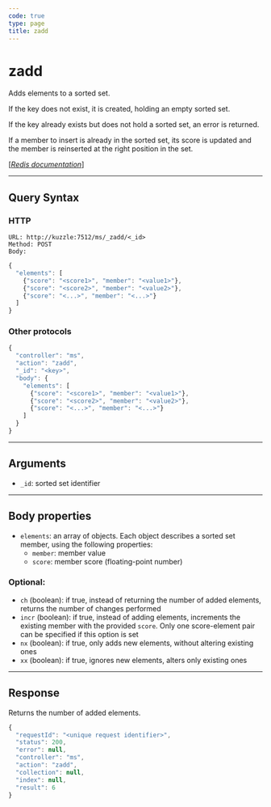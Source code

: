```yaml
---
code: true
type: page
title: zadd
---
```


# zadd



Adds elements to a sorted set.

If the key does not exist, it is created, holding an empty sorted set.

If the key already exists but does not hold a sorted set, an error is returned.

If a member to insert is already in the sorted set, its score is updated and the member is reinserted at the right position in the set.

[[_Redis documentation_]](https://redis.io/commands/zadd)

---

## Query Syntax

### HTTP

```http
URL: http://kuzzle:7512/ms/_zadd/<_id>
Method: POST
Body:
```

```js
{
  "elements": [
    {"score": "<score1>", "member": "<value1>"},
    {"score": "<score2>", "member": "<value2>"},
    {"score": "<...>", "member": "<...>"}
  ]
}
```

### Other protocols

```js
{
  "controller": "ms",
  "action": "zadd",
  "_id": "<key>",
  "body": {
    "elements": [
      {"score": "<score1>", "member": "<value1>"},
      {"score": "<score2>", "member": "<value2>"},
      {"score": "<...>", "member": "<...>"}
    ]
  }
}
```

---

## Arguments

- `_id`: sorted set identifier

---

## Body properties

- `elements`: an array of objects. Each object describes a sorted set member, using the following properties:
  - `member`: member value
  - `score`: member score (floating-point number)

### Optional:

- `ch` (boolean): if true, instead of returning the number of added elements, returns the number of changes performed
- `incr` (boolean): if true, instead of adding elements, increments the existing member with the provided `score`. Only one score-element pair can be specified if this option is set
- `nx` (boolean): if true, only adds new elements, without altering existing ones
- `xx` (boolean): if true, ignores new elements, alters only existing ones

---

## Response

Returns the number of added elements.

```javascript
{
  "requestId": "<unique request identifier>",
  "status": 200,
  "error": null,
  "controller": "ms",
  "action": "zadd",
  "collection": null,
  "index": null,
  "result": 6
}
```
